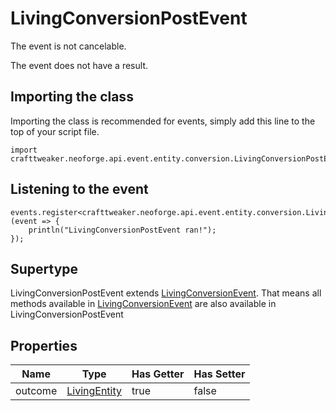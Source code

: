 # LivingConversionPostEvent

The event is not cancelable.

The event does not have a result.

## Importing the class

Importing the class is recommended for events, simply add this line to the top of your script file.
```zenscript
import crafttweaker.neoforge.api.event.entity.conversion.LivingConversionPostEvent;
```


## Listening to the event

```zenscript
events.register<crafttweaker.neoforge.api.event.entity.conversion.LivingConversionPostEvent>(event => {
    println("LivingConversionPostEvent ran!");
});
```


## Supertype

LivingConversionPostEvent extends [LivingConversionEvent](/neoforge/api/event/entity/living/conversion/LivingConversionEvent). That means all methods available in [LivingConversionEvent](/neoforge/api/event/entity/living/conversion/LivingConversionEvent) are also available in LivingConversionPostEvent

## Properties

|  Name   |                       Type                       | Has Getter | Has Setter |
|---------|--------------------------------------------------|------------|------------|
| outcome | [LivingEntity](/vanilla/api/entity/LivingEntity) | true       | false      |

